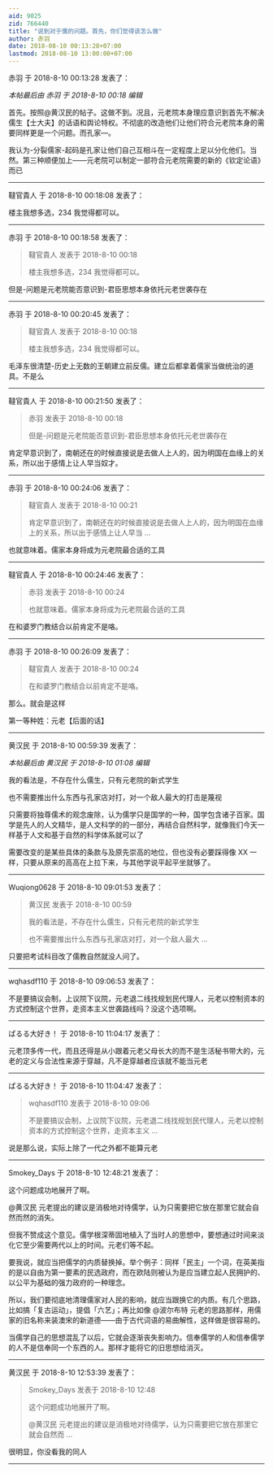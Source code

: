 ```yaml
---
aid: 9025
zid: 766440
title: "说到对于儒的问题。首先，你们觉得该怎么做"
author: 赤羽
date: 2018-08-10 00:13:28+07:00
lastmod: 2018-08-10 13:00:00+07:00
---
```


赤羽 于 2018-8-10 00:13:28 发表了：

_本帖最后由 赤羽 于 2018-8-10 00:18 编辑_

首先。按照@黄汉民的帖子。这做不到。况且，元老院本身理应意识到首先不解决儒生【士大夫】的话语和舆论特权。不彻底的改造他们让他们符合元老院本身的需要同样更是一个问题。而孔家—。

我认为-分裂儒家-起码是孔家让他们自己互相斗在一定程度上足以分化他们。当然。第三种顺便加上——元老院可以制定一部符合元老院需要的新的《钦定论语》而已

---

韃官貴人 于 2018-8-10 00:18:08 发表了：

楼主我想多选，234 我觉得都可以。

---

赤羽 于 2018-8-10 00:18:58 发表了：

> 韃官貴人 发表于 2018-8-10 00:18
>
> 楼主我想多选，234 我觉得都可以。

但是-问题是元老院能否意识到-君臣思想本身依托元老世袭存在

---

赤羽 于 2018-8-10 00:20:45 发表了：

> 韃官貴人 发表于 2018-8-10 00:18
>
> 楼主我想多选，234 我觉得都可以。

毛泽东很清楚-历史上无数的王朝建立前反儒。建立后都拿着儒家当做统治的道具。不是么

---

韃官貴人 于 2018-8-10 00:21:50 发表了：

> 赤羽 发表于 2018-8-10 00:18
>
> 但是-问题是元老院能否意识到-君臣思想本身依托元老世袭存在

肯定早意识到了，南朝还在的时候直接说是去做人上人的，因为明国在血缘上的关系，所以出于感情上让人早当奴才。

---

赤羽 于 2018-8-10 00:24:06 发表了：

> 韃官貴人 发表于 2018-8-10 00:21
>
> 肯定早意识到了，南朝还在的时候直接说是去做人上人的，因为明国在血缘上的关系，所以出于感情上让人早当 ...

也就意味着。儒家本身将成为元老院最合适的工具

---

韃官貴人 于 2018-8-10 00:24:46 发表了：

> 赤羽 发表于 2018-8-10 00:24
>
> 也就意味着。儒家本身将成为元老院最合适的工具

在和婆罗门教结合以前肯定不是咯。

---

赤羽 于 2018-8-10 00:26:09 发表了：

> 韃官貴人 发表于 2018-8-10 00:24
>
> 在和婆罗门教结合以前肯定不是咯。

那么。就会是这样

第一等种姓：元老【后面的话】

---

黄汉民 于 2018-8-10 00:59:39 发表了：

_本帖最后由 黄汉民 于 2018-8-10 01:08 编辑_

我的看法是，不存在什么儒生，只有元老院的新式学生

也不需要推出什么东西与孔家店对打，对一个敌人最大的打击是蔑视

只需要将独尊儒术的观念废除，认为儒学只是国学的一种，国学包含诸子百家。国学是先人的人文精华，是人文科学的的一部分，再结合自然科学，就像我们今天一样基于人文和基于自然的科学体系就可以了

需要改变的是某些具体的条款与及原先崇高的地位，但也没有必要踩得像 XX 一样，只要从原来的高高在上拉下来，与其他学说平起平坐就够了。

---

Wuqiong0628 于 2018-8-10 09:01:53 发表了：

> 黄汉民 发表于 2018-8-10 00:59
>
> 我的看法是，不存在什么儒生，只有元老院的新式学生
>
> 也不需要推出什么东西与孔家店对打，对一个敌人最大 ...

只要把考试科目改了儒教自然就没人问了。

---

wqhasdf110 于 2018-8-10 09:06:53 发表了：

不是要搞议会制，上议院下议院，元老退二线找规划民代理人，元老以控制资本的方式控制这个世界，走资本主义世袭路线吗？没这个选项啊。

---

ぱるる大好き！ 于 2018-8-10 11:04:17 发表了：

元老顶多传一代，而且还得是从小跟着元老父母长大的而不是生活秘书带大的，元老的定义与合法性来源于穿越，凡不是穿越者应该就不能当元老

---

ぱるる大好き！ 于 2018-8-10 11:04:47 发表了：

> wqhasdf110 发表于 2018-8-10 09:06
>
> 不是要搞议会制，上议院下议院，元老退二线找规划民代理人，元老以控制资本的方式控制这个世界，走资本主义 ...

说是那么说，实际上除了一代之外都不能算元老

---

Smokey_Days 于 2018-8-10 12:48:21 发表了：

这个问题成功地展开了啊。

@黄汉民
元老提出的建议是消极地对待儒学，认为只需要把它放在那里它就会自然而然的消失。

但我不赞成这个意见。儒学根深蒂固地植入了当时人的思想中，要想通过时间来淡化它至少需要两代以上的时间。元老们等不起。

要我说，就应当把儒学的内质替换掉。举个例子：同样「民主」一个词，在英美指的是以自由为第一要素的民选政府，而在欧陆则被认为是应当建立起人民拥护的、以公平为基础的强力政府的一种理念。

所以，我们要彻底地清理儒家对人民的影响，就应当跟换它的内质。有几个思路，比如搞「复古运动」，提倡「六艺」；再比如像
@波尔布特
元老的思路那样，用儒家的旧名称来装澳宋的新道德——由于古代词语的易曲解性，这样做是很容易的。

当儒学自己的思想混乱了以后，它就会逐渐丧失影响力。信奉儒学的人和信奉儒学的人不是信奉同一个东西的人。那样才能将它的旧思想给消灭。

---

黄汉民 于 2018-8-10 12:53:39 发表了：

> Smokey_Days 发表于 2018-8-10 12:48
>
> 这个问题成功地展开了啊。
>
> @黄汉民 元老提出的建议是消极地对待儒学，认为只需要把它放在那里它就会自然而 ...

很明显，你没看我的同人

---
